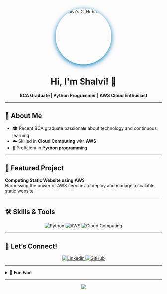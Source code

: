 <!-- Standout Professional GitHub Profile README for shalviiiii -->

<p align="center">
  <img src="https://avatars.githubusercontent.com/u/shalviiiii?v=4" width="180" alt="Shalvi's GitHub Avatar" style="border-radius:50%; box-shadow: 0 4px 16px #0077b6;">
</p>

<h1 align="center">Hi, I'm Shalvi! 👋</h1>

<p align="center">
  <b>BCA Graduate | Python Programmer | AWS Cloud Enthusiast</b>
</p>

---

## 🌟 About Me

- 🎓 Recent BCA graduate passionate about technology and continuous learning
- ☁️ Skilled in **Cloud Computing** with **AWS**
- 🐍 Proficient in **Python programming**


---

## 🚀 Featured Project

**Computing Static Website using AWS**  
Harnessing the power of AWS services to deploy and manage a scalable, static website.

---

## 🛠️ Skills & Tools

<p align="center">
  <img src="https://img.shields.io/badge/Python-3679E7?style=for-the-badge&logo=python&logoColor=white" alt="Python"/>
  <img src="https://img.shields.io/badge/AWS-232F3E?style=for-the-badge&logo=amazon-aws&logoColor=white" alt="AWS"/>
  <img src="https://img.shields.io/badge/Cloud_Computing-00BFFF?style=for-the-badge" alt="Cloud Computing"/>
</p>

---

## 🎯 Let’s Connect!

<p align="center">
  <a href="https://www.linkedin.com/in/savi795/">
    <img src="https://img.shields.io/badge/LinkedIn-0A66C2?style=for-the-badge&logo=linkedin&logoColor=white" alt="LinkedIn"/>
  </a>
  <a href="https://github.com/shalviiiii">
    <img src="https://img.shields.io/badge/GitHub-181717?style=for-the-badge&logo=github&logoColor=white" alt="GitHub"/>
  </a>
</p>

---

<details>
  <summary>🎨 <b>Fun Fact</b></summary>
  <br>
  I’m passionate about painting and love making unique artworks!
</details>

---

<p align="center">
  <img src="https://capsule-render.vercel.app/api?type=wave&color=auto&height=90&section=footer"/>
</p>
